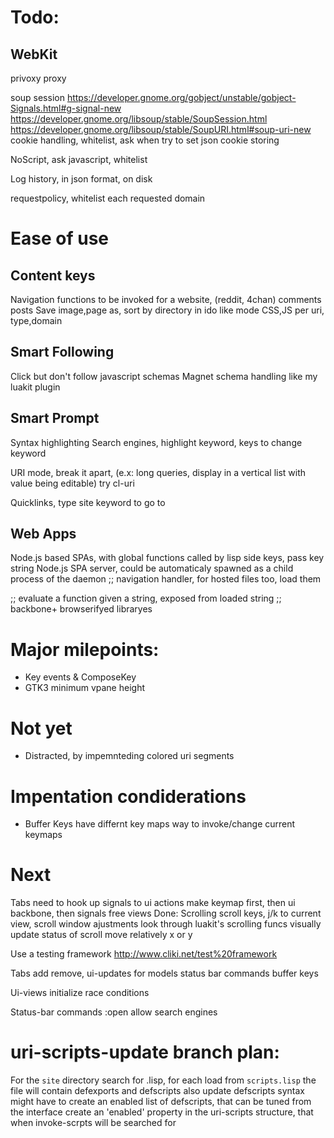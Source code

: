 # Todo:

## WebKit
privoxy proxy

soup session
https://developer.gnome.org/gobject/unstable/gobject-Signals.html#g-signal-new
https://developer.gnome.org/libsoup/stable/SoupSession.html
https://developer.gnome.org/libsoup/stable/SoupURI.html#soup-uri-new
cookie handling, whitelist, ask when try to set
json cookie storing

NoScript, ask javascript, whitelist

Log history, in json format, on disk

requestpolicy, whitelist each requested domain

# Ease of use

## Content keys
Navigation functions to be invoked for a website, (reddit, 4chan) comments posts
Save image,page as, sort by directory in ido like mode
CSS,JS per uri, type,domain

## Smart Following
Click but don't follow javascript schemas
Magnet schema handling like my luakit plugin

## Smart Prompt
Syntax highlighting
Search engines, highlight keyword, keys to change keyword

URI mode, break it apart, (e.x: long queries, display in a vertical list with
value being editable)
try cl-uri

Quicklinks, type site keyword to go to

## Web Apps
Node.js based SPAs, with global functions called by lisp side keys, pass key string
Node.js SPA server, could be automaticaly spawned as a child process of the daemon
;; navigation handler, for hosted files too, load them

;; evaluate a function given a string, exposed from loaded string
;; backbone+ browserifyed libraryes

<!--  -->


# Major milepoints:
* Key events & ComposeKey
* GTK3 minimum vpane height

# Not yet
* Distracted, by impemnteding colored uri segments

# Impentation condiderations
* Buffer Keys
  have differnt key maps way to invoke/change current keymaps

# Next
Tabs
    need to hook up signals to ui actions
    make keymap first, then ui backbone, then signals
    free views
Done: Scrolling
    scroll keys, j/k to current view, scroll window ajustments
    look through luakit's scrolling funcs
    visually update status of scroll
    move relatively x or y

Use a testing framework
http://www.cliki.net/test%20framework

Tabs
    add remove, ui-updates for models
    status bar commands
    buffer keys

Ui-views
    initialize race conditions

Status-bar commands
    :open allow search engines

# uri-scripts-update branch plan:
For the `site` directory search for .lisp, for each load from `scripts.lisp`
the file will contain defexports and defscripts
also update  defscripts syntax
might have to create an enabled list of defscripts, that can be tuned from the interface
create an 'enabled' property in the uri-scripts structure, that when invoke-scrpts will be searched for
